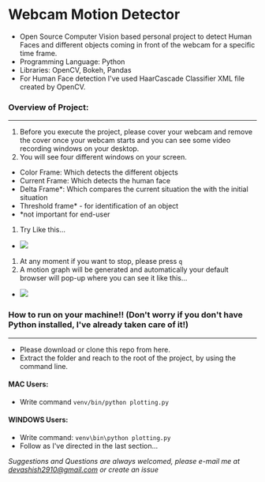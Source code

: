 # Webcam Motion Detector
- Open Source Computer Vision based personal project to detect Human Faces and different objects coming in front of the webcam for a specific time frame.
- Programming Language: Python
- Libraries: OpenCV, Bokeh, Pandas
- For Human Face detection I've used HaarCascade Classifier XML file created by OpenCV.

###  Overview of Project:

------------
1. Before you execute the project, please cover your webcam and remove the cover once your webcam starts and you can see some video recording windows on your desktop.
1. You will see four different windows on your screen.
 - Color Frame: Which detects the different objects
 - Current Frame: Which detects the human face
 - Delta Frame*: Which compares the current situation the with the initial situation 
 - Threshold frame* - for identification of an object 
 - *not important for end-user
1. Try Like this...

 - ![](https://thumbs.gfycat.com/AggravatingThisInsect-size_restricted.gif)
 
1. At any moment if you want to stop, please press `q`
1. A motion graph will be generated and automatically your default browser will pop-up where you can see it like this...
 - ![](https://thumbs.gfycat.com/SeriousVibrantAppaloosa-size_restricted.gif)



### How to run on your machine!! (Don't worry if you don't have Python installed, I've already taken care of it!)

------------


- Please download or clone this repo from here.
- Extract the folder and reach to the root of the project, by using the command line.
#### MAC Users:
- Write command `venv/bin/python plotting.py`
#### WINDOWS Users:
- Write command: `venv\bin\python plotting.py`
- Follow as I've directed in the last section...

*Suggestions and Questions are always welcomed, please e-mail me at devashish2910@gmail.com or create an issue*
